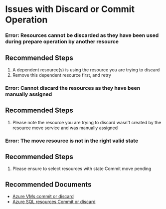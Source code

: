 <properties
  pagetitle="Issues with Discard or Commit Operation"
  service=""
  resource=""
  ms.author="prkazasr"
  selfhelptype="Generic"
  supporttopicids="32746775,32746777"
  productpesids="17321"
  cloudenvironments="public"
  articleid="f461b687-8e1d-4d9e-ab6e-85240c682038"
  ownershipid="Compute_AzureMigrate" />
# Issues with Discard or Commit Operation

### Error: Resources cannot be discarded as they have been used during prepare operation by another resource

## **Recommended Steps**

1. A dependent resource(s) is using the resource you are trying to discard
2. Remove this dependent resource first, and retry 

### Error: Cannot discard the resources as they have been manually assigned

## **Recommended Steps**

1. Please note the resource you are trying to discard wasn't created by the resource move service and was manually assigned

### Error: The move resource is not in the right valid state

## **Recommended Steps**

1. Please ensure to select resources with state Commit move pending

## **Recommended Documents**

* [Azure VMs commit or discard](https://docs.microsoft.com/azure/resource-mover/tutorial-move-region-virtual-machines)
* [Azure SQL resources Commit or discard](https://docs.microsoft.com/azure/resource-mover/tutorial-move-region-sql)
